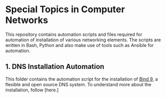# Special Topics in Computer Networks

This repository contains automation scripts and files required for automation of installation of various networking elements. The scripts are written in Bash, Python and also make use of tools such as Ansible for automation.

## 1. DNS Installation Automation

This folder contains the automation script for the installation of [Bind 9](https://www.isc.org/bind/), a flexible and open source DNS system. To understand more about the installation, follow [here.] 